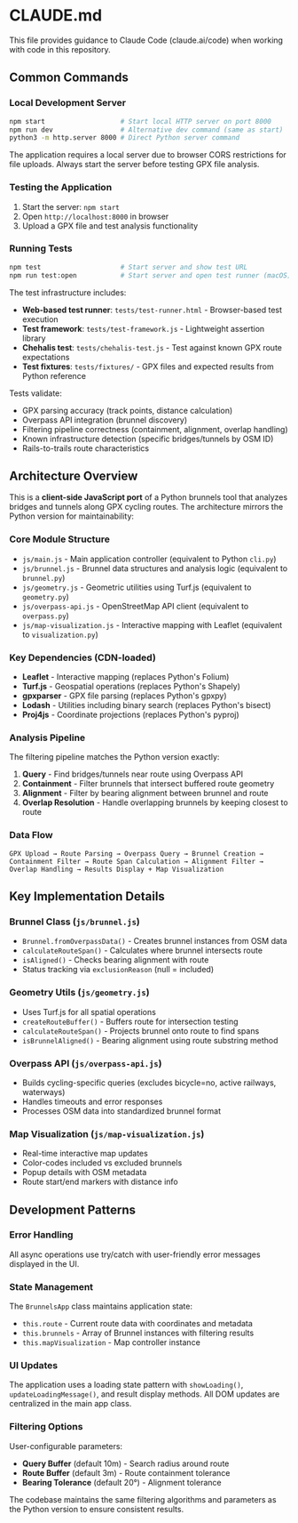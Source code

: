 # CLAUDE.md

This file provides guidance to Claude Code (claude.ai/code) when working with code in this repository.

## Common Commands

### Local Development Server
```bash
npm start                   # Start local HTTP server on port 8000
npm run dev                 # Alternative dev command (same as start)
python3 -m http.server 8000 # Direct Python server command
```

The application requires a local server due to browser CORS restrictions for file uploads. Always start the server before testing GPX file analysis.

### Testing the Application
1. Start the server: `npm start`
2. Open `http://localhost:8000` in browser
3. Upload a GPX file and test analysis functionality

### Running Tests
```bash
npm test                    # Start server and show test URL
npm run test:open           # Start server and open test runner (macOS)
```

The test infrastructure includes:
- **Web-based test runner**: `tests/test-runner.html` - Browser-based test execution
- **Test framework**: `tests/test-framework.js` - Lightweight assertion library
- **Chehalis test**: `tests/chehalis-test.js` - Test against known GPX route expectations
- **Test fixtures**: `tests/fixtures/` - GPX files and expected results from Python reference

Tests validate:
- GPX parsing accuracy (track points, distance calculation)
- Overpass API integration (brunnel discovery)
- Filtering pipeline correctness (containment, alignment, overlap handling)
- Known infrastructure detection (specific bridges/tunnels by OSM ID)
- Rails-to-trails route characteristics

## Architecture Overview

This is a **client-side JavaScript port** of a Python brunnels tool that analyzes bridges and tunnels along GPX cycling routes. The architecture mirrors the Python version for maintainability:

### Core Module Structure
- `js/main.js` - Main application controller (equivalent to Python `cli.py`)
- `js/brunnel.js` - Brunnel data structures and analysis logic (equivalent to `brunnel.py`) 
- `js/geometry.js` - Geometric utilities using Turf.js (equivalent to `geometry.py`)
- `js/overpass-api.js` - OpenStreetMap API client (equivalent to `overpass.py`)
- `js/map-visualization.js` - Interactive mapping with Leaflet (equivalent to `visualization.py`)

### Key Dependencies (CDN-loaded)
- **Leaflet** - Interactive mapping (replaces Python's Folium)
- **Turf.js** - Geospatial operations (replaces Python's Shapely)
- **gpxparser** - GPX file parsing (replaces Python's gpxpy)
- **Lodash** - Utilities including binary search (replaces Python's bisect)
- **Proj4js** - Coordinate projections (replaces Python's pyproj)

### Analysis Pipeline
The filtering pipeline matches the Python version exactly:
1. **Query** - Find bridges/tunnels near route using Overpass API
2. **Containment** - Filter brunnels that intersect buffered route geometry
3. **Alignment** - Filter by bearing alignment between brunnel and route
4. **Overlap Resolution** - Handle overlapping brunnels by keeping closest to route

### Data Flow
```
GPX Upload → Route Parsing → Overpass Query → Brunnel Creation → 
Containment Filter → Route Span Calculation → Alignment Filter → 
Overlap Handling → Results Display + Map Visualization
```

## Key Implementation Details

### Brunnel Class (`js/brunnel.js`)
- `Brunnel.fromOverpassData()` - Creates brunnel instances from OSM data
- `calculateRouteSpan()` - Calculates where brunnel intersects route
- `isAligned()` - Checks bearing alignment with route
- Status tracking via `exclusionReason` (null = included)

### Geometry Utils (`js/geometry.js`) 
- Uses Turf.js for all spatial operations
- `createRouteBuffer()` - Buffers route for intersection testing
- `calculateRouteSpan()` - Projects brunnel onto route to find spans
- `isBrunnelAligned()` - Bearing alignment using route substring method

### Overpass API (`js/overpass-api.js`)
- Builds cycling-specific queries (excludes bicycle=no, active railways, waterways)
- Handles timeouts and error responses
- Processes OSM data into standardized brunnel format

### Map Visualization (`js/map-visualization.js`)
- Real-time interactive map updates
- Color-codes included vs excluded brunnels
- Popup details with OSM metadata
- Route start/end markers with distance info

## Development Patterns

### Error Handling
All async operations use try/catch with user-friendly error messages displayed in the UI.

### State Management
The `BrunnelsApp` class maintains application state:
- `this.route` - Current route data with coordinates and metadata
- `this.brunnels` - Array of Brunnel instances with filtering results
- `this.mapVisualization` - Map controller instance

### UI Updates
The application uses a loading state pattern with `showLoading()`, `updateLoadingMessage()`, and result display methods. All DOM updates are centralized in the main app class.

### Filtering Options
User-configurable parameters:
- **Query Buffer** (default 10m) - Search radius around route
- **Route Buffer** (default 3m) - Route containment tolerance  
- **Bearing Tolerance** (default 20°) - Alignment tolerance

The codebase maintains the same filtering algorithms and parameters as the Python version to ensure consistent results.
